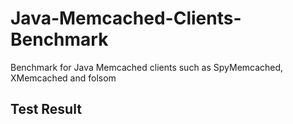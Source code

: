 # Java-Memcached-Clients-Benchmark
Benchmark for Java Memcached clients such as SpyMemcached, XMemcached and folsom


## Test Result
